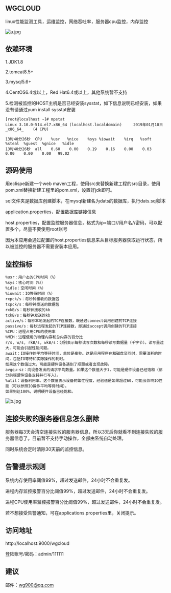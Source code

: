## WGCLOUD

linux性能监测工具，运维监控，网络吞吐率，服务器cpu监控，内存监控

![a.jpg](https://raw.githubusercontent.com/tianshiyeben/wgcloud/master/demo/a.jpg)

## 依赖环境

1.JDK1.8

2.tomcat8.5+

3.mysql5.6+

4.CentOS6.4或以上，Red Hat6.4或以上，其他系统暂不支持

5.检测被监控的HOST主机是否已经安装sysstat，如下信息说明已经安装，如果没有请通过yum install sysstat安装

```
[root@localhost ~]# mpstat
Linux 3.10.0-514.el7.x86_64 (localhost.localdomain) 	2019年01月10日 	_x86_64_	(4 CPU)

13时40分26秒  CPU    %usr   %nice    %sys %iowait    %irq   %soft  %steal  %guest  %gnice   %idle
13时40分26秒  all    0.60    0.00    0.19    0.16    0.00    0.03    0.00    0.00    0.00   99.02
```

## 源码使用

用eclispe新建一个web maven工程，使用src来替换新建工程的src目录，使用pom.xml替换新建工程里的pom.xml，设置好jdk即可。

sql文件夹是数据库创建脚本，在mysql新建名为dats的数据库，执行dats.sql脚本

application.properties，配置数据库链接信息

host.properties，配置监控服务器信息，格式为ip=端口//用户名//密码，可以配置多个，尽量不要使用root账号

因为本应用会通过配置的host.properties信息来从目标服务器获取运行状态，所以被监控的服务器不需要安装本应用。

## 监控指标

```
%usr：用户态的CPU时间（%）
%sys：核心时间（%））
%idle：空闲时间（%）
%iowait：IO等待时间（%）
rxpck/s：每秒钟接收的数据包
txpck/s：每秒钟发送的数据包
rxkB/s：每秒钟接收的kb
txkB/s：每秒钟发送的kb
active/s：每秒本地发起的TCP连接数，既通过connect调用创建的TCP连接
passive/s：每秒远程发起的TCP连接数，即通过accept调用创建的TCP连接
%CPU：进程占用CPU的使用率
%MEM：进程使用的物理内存和总内存的百分比
r/s, w/s, rkB/s, wkB/s：分别表示每秒读写次数和每秒读写数据量（千字节）。读写量过大，可能会引起性能问题。
await：IO操作的平均等待时间，单位是毫秒。这是应用程序在和磁盘交互时，需要消耗的时间，包括IO等待和实际操作的耗时。
如果这个数值过大，可能是硬件设备遇到了瓶颈或者出现故障。
avgqu-sz：向设备发出的请求平均数量。如果这个数值大于1，可能是硬件设备已经饱和（部分前端硬件设备支持并行写入）。
%util：设备利用率。这个数值表示设备的繁忙程度，经验值是如果超过60，可能会影响IO性能（可以参照IO操作平均等待时间）。
如果到达100%，说明硬件设备已经饱和。
```

![b.jpg](https://raw.githubusercontent.com/tianshiyeben/wgcloud/master/demo/b.jpg)

## 连接失败的服务器信息怎么删除

服务器每3天会清空连接失败的服务器信息，所以3天后你就看不到连接失败的服务器信息了。目前暂不支持手动操作，全部由系统自动处理。

同时系统会定时清除30天前的监控信息。

## 告警提示规则

系统内存使用率阈值99%，超过发送邮件，24小时不会重复发。

进程内存监控报警百分比阈值99%，超过发送邮件，24小时不会重复发。

进程CPU使用率监控报警百分比阈值99%，超过发送邮件，24小时不会重复发。

若不想接受告警通知，可在applications.properties里，关闭提示。

## 访问地址

http://localhost:9000/wgcloud

登陆账号/密码：admin/111111

## 建议

邮件：wg900@qq.com

